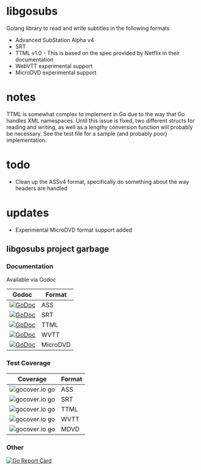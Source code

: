 # libgosubs
Golang library to read and write subtitles in the following formats

- Advanced SubStation Alpha v4
- SRT
- TTML v1.0 - This is based on the spec provided by Netflix in their documentation
- WebVTT experimental support
- MicroDVD experimental support
# notes

TTML is somewhat complex to implement in Go due to the way that Go handles XML namespaces. Until this issue is fixed, two different structs for reading and writing, as well as a lengthy conversion function will probably be necessary. See the test file for a sample (and probably poor) implementation.

# todo

- Clean up the ASSv4 format, specifically do something about the way headers are handled

# updates
- Experimental MicroDVD format support added

## libgosubs project garbage

### Documentation
Available via Godoc

|Godoc | Format |
| ------------- | ------------- |
|[![GoDoc](https://godoc.org/github.com/wargarblgarbl/libgosubs/ass?status.svg)](https://godoc.org/github.com/wargarblgarbl/libgosubs/ass) | ASS |
|[![GoDoc](https://godoc.org/github.com/wargarblgarbl/libgosubs/srt?status.svg)](https://godoc.org/github.com/wargarblgarbl/libgosubs/srt) | SRT |
|[![GoDoc](https://godoc.org/github.com/wargarblgarbl/libgosubs/ttml?status.svg)](https://godoc.org/github.com/wargarblgarbl/libgosubs/ttml) | TTML  |
|[![GoDoc](https://godoc.org/github.com/wargarblgarbl/libgosubs/wvtt?status.svg)](https://godoc.org/github.com/wargarblgarbl/libgosubs/wvtt) | WVTT  |
|[![GoDoc](https://godoc.org/github.com/wargarblgarbl/libgosubs/mdvd?status.svg)](https://godoc.org/github.com/wargarblgarbl/libgosubs/mdvd) | MicroDVD |

### Test Coverage

| Coverage | Format |
| ------------- | ------------- |
|![gocover.io go](http://gocover.io/_badge/github.com/wargarblgarbl/libgosubs/ass)| ASS|
|![gocover.io go](http://gocover.io/_badge/github.com/wargarblgarbl/libgosubs/srt)| SRT|
|![gocover.io go](http://gocover.io/_badge/github.com/wargarblgarbl/libgosubs/ttml)| TTML|
|![gocover.io go](http://gocover.io/_badge/github.com/wargarblgarbl/libgosubs/wvtt)| WVTT|
|![gocover.io go](http://gocover.io/_badge/github.com/wargarblgarbl/libgosubs/mdvd)| MDVD| 

### Other
 [![Go Report Card](https://goreportcard.com/badge/github.com/wargarblgarbl/libgosubs)](https://goreportcard.com/report/github.com/wargarblgarbl/libgosubs)
